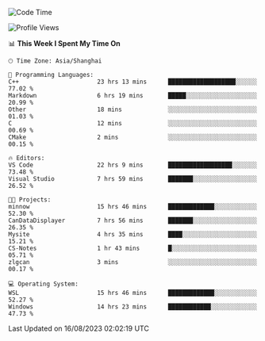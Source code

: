 <!--START_SECTION:waka-->
![Code Time](http://img.shields.io/badge/Code%20Time-1%2C163%20hrs%2059%20mins-blue)

![Profile Views](http://img.shields.io/badge/Profile%20Views-1-blue)

📊 **This Week I Spent My Time On** 

```text
🕑︎ Time Zone: Asia/Shanghai

💬 Programming Languages: 
C++                      23 hrs 13 mins      ███████████████████░░░░░░   77.02 % 
Markdown                 6 hrs 19 mins       █████░░░░░░░░░░░░░░░░░░░░   20.99 % 
Other                    18 mins             ░░░░░░░░░░░░░░░░░░░░░░░░░   01.03 % 
C                        12 mins             ░░░░░░░░░░░░░░░░░░░░░░░░░   00.69 % 
CMake                    2 mins              ░░░░░░░░░░░░░░░░░░░░░░░░░   00.15 % 

🔥 Editors: 
VS Code                  22 hrs 9 mins       ██████████████████░░░░░░░   73.48 % 
Visual Studio            7 hrs 59 mins       ███████░░░░░░░░░░░░░░░░░░   26.52 % 

🐱‍💻 Projects: 
minnow                   15 hrs 46 mins      █████████████░░░░░░░░░░░░   52.30 % 
CanDataDisplayer         7 hrs 56 mins       ███████░░░░░░░░░░░░░░░░░░   26.35 % 
Mysite                   4 hrs 35 mins       ████░░░░░░░░░░░░░░░░░░░░░   15.21 % 
CS-Notes                 1 hr 43 mins        █░░░░░░░░░░░░░░░░░░░░░░░░   05.71 % 
zlgcan                   3 mins              ░░░░░░░░░░░░░░░░░░░░░░░░░   00.17 % 

💻 Operating System: 
WSL                      15 hrs 46 mins      █████████████░░░░░░░░░░░░   52.27 % 
Windows                  14 hrs 23 mins      ████████████░░░░░░░░░░░░░   47.73 % 
```


 Last Updated on 16/08/2023 02:02:19 UTC
<!--END_SECTION:waka-->